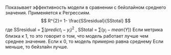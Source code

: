 Показывает эффективность модели в сравнении с бейзлайном среднего значения. Применяется к Регрессиям. 
$$
R^{2}= 1- \frac{SSresidual}{SStotal}
$$
где SSresidual = $\sum\limits(predict_{i}- y_i)^2$ , SStotal = $\sum\limits(y_{i}- mean(Y))$ 
Если метрика близка к 1, то это говорит о том, что модель работает лучше чем среднее значение. 
Если к 0, то модель примерно равна среднему
Если меньше, то бейзлайн лучше.